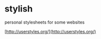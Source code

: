 stylish
=======

personal stylesheets for some websites

[http://userstyles.org/](http://userstyles.org/)